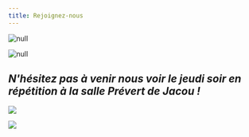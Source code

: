 ```yaml
---
title: Rejoignez-nous
---
```

![null](/docs/.vuepress/dist/flyer1.jpg)

![null](/docs/.vuepress/dist/flyer2.jpg)

## _N'hésitez pas à venir nous voir le jeudi soir en répétition à la salle Prévert de Jacou !_

![](/docs/.vuepress/dist/repetition.jpg)

![](/docs/.vuepress/dist/flyer3.jpg)
